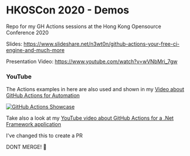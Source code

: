 # HKOSCon 2020 - Demos
Repo for my GH Actions sessions at the Hong Kong Opensource Conference 2020

Slides: https://www.slideshare.net/n3wt0n/github-actions-your-free-ci-engine-and-much-more

Presentation Video: https://www.youtube.com/watch?v=wVNbMri_7gw

### YouTube

The Actions examples in here are also used and shown in my [Video about GitHub Actions for Automation](https://youtu.be/msCWg2F4sck)

[![GitHub Actions Showcase](https://img.youtube.com/vi/msCWg2F4sck/0.jpg)](https://www.youtube.com/watch?v=msCWg2F4sck)

Take also a look at my [YouTube video about GitHub Actions for a .Net Framework application](https://youtu.be/g8tdrB3kbDU)


I've changed this to create a PR

DONT MERGE! 🤣
